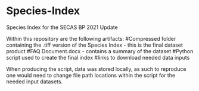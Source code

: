 # Species-Index
Species Index for the SECAS BP 2021 Update

Within this repository are the following artifacts: 
#Compressed folder containing the .tiff version of the Species Index - this is the final dataset product
#FAQ Document.docx - contains a summary of the dataset
#Python script used to create the final index
#links to download needed data inputs


When producing the script, data was stored locally, as such to reproduce one would need to change file path locations within the script for the needed input datasets.
